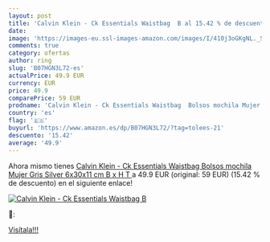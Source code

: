 ```yaml
---
layout: post
title: 'Calvin Klein - Ck Essentials Waistbag  B al 15.42 % de descuento'
date: 
image: 'https://images-eu.ssl-images-amazon.com/images/I/410j3oGKgNL._SL200_.jpg'
comments: true
category: ofertas
author: ring
slug: 'B07HGN3L72-es'
actualPrice: 49.9 EUR
currency: EUR
price: 49.9
comparePrice: 59 EUR
prodname: 'Calvin Klein - Ck Essentials Waistbag  Bolsos mochila Mujer  Gris  Silver   6x30x11 cm  B x H T '
country: 'es'
flag: '🇪🇸'
buyurl: 'https://www.amazon.es/dp/B07HGN3L72/?tag=tolees-21'
descuento: '15.42'
average: '49.9'
---
```


Ahora mismo tienes [Calvin Klein - Ck Essentials Waistbag  Bolsos mochila Mujer  Gris  Silver   6x30x11 cm  B x H T ](https://www.amazon.es/dp/B07HGN3L72/?tag=tolees-21) a 49.9 EUR (original: 59 EUR) (15.42 %  de descuento) en el siguiente enlace!

[![Calvin Klein - Ck Essentials Waistbag  B](https://images-eu.ssl-images-amazon.com/images/I/410j3oGKgNL._SL200_.jpg)](https://www.amazon.es/dp/B07HGN3L72/?tag=tolees-21)

🔎:


[Visítala!!!](https://www.amazon.es/dp/B07HGN3L72/?tag=tolees-21)
